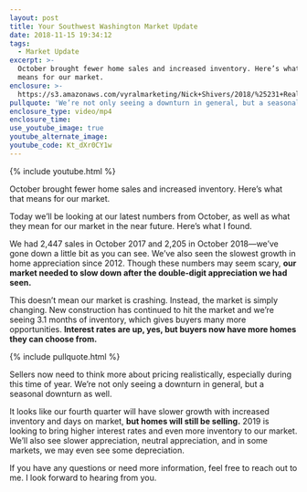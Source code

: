 ```yaml
---
layout: post
title: Your Southwest Washington Market Update
date: 2018-11-15 19:34:12
tags:
  - Market Update
excerpt: >-
  October brought fewer home sales and increased inventory. Here’s what that
  means for our market.
enclosure: >-
  https://s3.amazonaws.com/vyralmarketing/Nick+Shivers/2018/%25231+Real+Estate+Team+in+the+Portland+Metro+%257C+SW+Washington+market+update+(1).mp4
pullquote: 'We’re not only seeing a downturn in general, but a seasonal downturn as well.'
enclosure_type: video/mp4
enclosure_time:
use_youtube_image: true
youtube_alternate_image:
youtube_code: Kt_dXr0CY1w
---
```


{% include youtube.html %}

October brought fewer home sales and increased inventory. Here’s what that means for our market.

Today we’ll be looking at our latest numbers from October, as well as what they mean for our market in the near future. Here’s what I found.

We had 2,447 sales in October 2017 and 2,205 in October 2018—we’ve gone down a little bit as you can see. We’ve also seen the slowest growth in home appreciation since 2012. Though these numbers may seem scary, **our market needed to slow down after the double-digit appreciation we had seen.&nbsp;**

This doesn’t mean our market is crashing. Instead, the market is simply changing. New construction has continued to hit the market and we’re seeing 3.1 months of inventory, which gives buyers many more opportunities. **Interest rates are up, yes, but buyers now have more homes they can choose from.**

{% include pullquote.html %}

Sellers now need to think more about pricing realistically, especially during this time of year. We’re not only seeing a downturn in general, but a seasonal downturn as well.

It looks like our fourth quarter will have slower growth with increased inventory and days on market, **but homes will still be selling.** 2019 is looking to bring higher interest rates and even more inventory to our market. We’ll also see slower appreciation, neutral appreciation, and in some markets, we may even see some depreciation.

If you have any questions or need more information, feel free to reach out to me. I look forward to hearing from you.